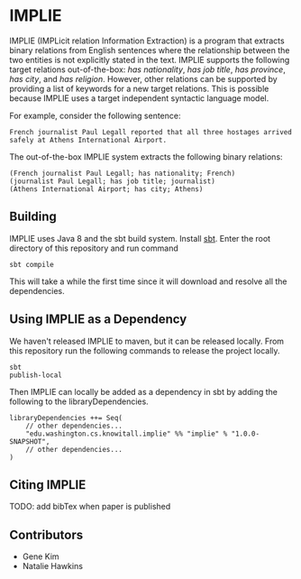 # IMPLIE

IMPLIE (IMPLicit relation Information Extraction) is a program that extracts binary relations from English sentences
where the relationship between the two entities is not explicitly stated in the text.  IMPLIE supports the following
target relations out-of-the-box: *has nationality*, *has job title*, *has province*, *has city*, and *has religion*.
However, other relations can be supported by providing a list of keywords for a new target relations.   This is 
possible because IMPLIE uses a target independent syntactic language model.

For example, consider the following sentence:

    French journalist Paul Legall reported that all three hostages arrived safely at Athens International Airport.
  
The out-of-the-box IMPLIE system extracts the following binary relations:

    (French journalist Paul Legall; has nationality; French)
    (journalist Paul Legall; has job title; journalist)
    (Athens International Airport; has city; Athens)

## Building
IMPLIE uses Java 8 and the sbt build system.  Install [sbt](http://www.scala-sbt.org/release/tutorial/Setup.html).  Enter the root directory of this repository and
run command

    sbt compile
    
This will take a while the first time since it will download and resolve all the dependencies.

## Using IMPLIE as a Dependency
We haven't released IMPLIE to maven, but it can be released locally.  From this repository run the following commands to
release the project locally.

    sbt
    publish-local

Then IMPLIE can locally be added as a dependency in sbt by adding the following to the libraryDependencies.

    libraryDependencies ++= Seq(
        // other dependencies...
        "edu.washington.cs.knowitall.implie" %% "implie" % "1.0.0-SNAPSHOT",
        // other dependencies...
    )

## Citing IMPLIE
TODO: add bibTex when paper is published

## Contributors
* Gene Kim
* Natalie Hawkins
